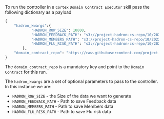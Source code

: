 To run the controller in a `Cortex` `Domain Contract Executor` skill pass the following dictionary as a payload

```python
{
    "hadron_kwargs":{
            "HADRON_ROW_SIZE": 10000,
            "HADRON_FEEDBACK_PATH": "s3://project-hadron-cs-repo/10/2022-03-16 20:49:07.602028/members_feedback_v16.parquet",
            "HADRON_MEMBERS_PATH": "s3://project-hadron-cs-repo/10/2022-03-16 20:49:07.602028/members_v14.parquet",
            "HADRON_FLU_RISK_PATH": "s3://project-hadron-cs-repo/10/2022-03-16 20:49:07.602028/members_flu_risk_v14.parquet"
        },
    "domain_contract_repo": "https://raw.githubusercontent.com/project-hadron/hadron-asset-bank/master/contracts/helloworld/members/sor"
}
```

The `domain_contract_repo` is a mandatory key and point to the `Domain Contract` for this run.

The `hadron_kwargs` are a set of optional parameters to pass to the controller. In this instance we are:
- `HADRON_ROW_SIZE` - the Size of the data we want to generate
- `HADRON_FEEDBACK_PATH` - Path to save Feedback data
- `HADRON_MEMBERS_PATH` - Path to save Members data
- `HADRON_FLU_RISK_PATH` - Path to save Flu risk data
